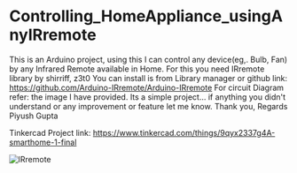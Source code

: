 # Controlling_HomeAppliance_usingAnyIRremote
This is an Arduino project, using this I can control any device(eg,. Bulb, Fan) by any Infrared Remote available in Home. For this you need IRremote library by shirriff, z3t0
You can install is from Library manager or github link: https://github.com/Arduino-IRremote/Arduino-IRremote
For circuit Diagram refer: the image I have provided. Its a simple project... if anything you didn't understand or any improvement or feature let me know.
Thank you, 
Regards 
Piyush Gupta

Tinkercad Project link: https://www.tinkercad.com/things/9qyx2337g4A-smarthome-1-final

![IRremote](https://user-images.githubusercontent.com/60108793/111059883-c9d89880-84be-11eb-8fe6-20e60ef512dc.PNG)
